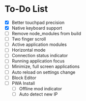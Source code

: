 # To-Do List

- [x] Better touchpad precision
- [x] Native keyboard support
- [ ] Remove node_modules from build
- [ ] Two finger scroll
- [ ] Active application modules
- [ ] Horizontal mode
- [ ] Connection status indicator
- [ ] Running application focus
- [ ] Minimize, full screen applications
- [ ] Auto reload on settings change
- [ ] Block Editor
- [ ] PWA Install
  - [ ] Offline mod indicator
  - [ ] Auto detect new IP
